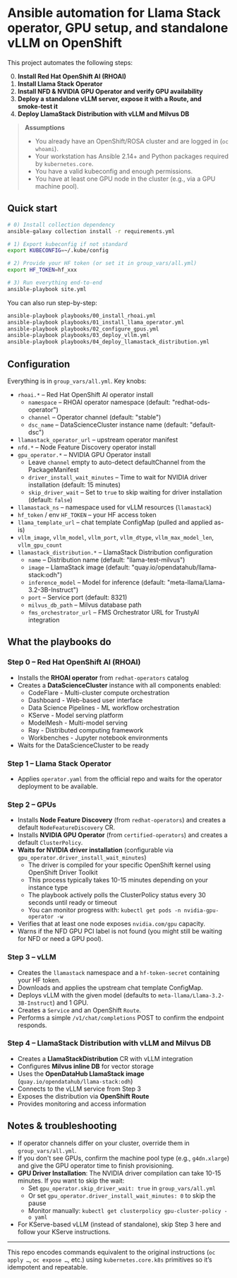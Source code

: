 # Ansible automation for Llama Stack operator, GPU setup, and standalone vLLM on OpenShift

This project automates the following steps:

0. **Install Red Hat OpenShift AI (RHOAI)**
1. **Install Llama Stack Operator**
2. **Install NFD & NVIDIA GPU Operator and verify GPU availability**
3. **Deploy a standalone vLLM server, expose it with a Route, and smoke‑test it**
4. **Deploy LlamaStack Distribution with vLLM and Milvus DB**

> **Assumptions**
> - You already have an OpenShift/ROSA cluster and are logged in (`oc whoami`).  
> - Your workstation has Ansible 2.14+ and Python packages required by `kubernetes.core`.
> - You have a valid kubeconfig and enough permissions.
> - You have at least one GPU node in the cluster (e.g., via a GPU machine pool).

## Quick start

```bash
# 0) Install collection dependency
ansible-galaxy collection install -r requirements.yml

# 1) Export kubeconfig if not standard
export KUBECONFIG=~/.kube/config

# 2) Provide your HF token (or set it in group_vars/all.yml)
export HF_TOKEN=hf_xxx

# 3) Run everything end-to-end
ansible-playbook site.yml
```

You can also run step-by-step:

```bash
ansible-playbook playbooks/00_install_rhoai.yml
ansible-playbook playbooks/01_install_llama_operator.yml
ansible-playbook playbooks/02_configure_gpus.yml
ansible-playbook playbooks/03_deploy_vllm.yml
ansible-playbook playbooks/04_deploy_llamastack_distribution.yml
```

## Configuration

Everything is in `group_vars/all.yml`. Key knobs:

- `rhoai.*` – Red Hat OpenShift AI operator install
  - `namespace` – RHOAI operator namespace (default: "redhat-ods-operator")
  - `channel` – Operator channel (default: "stable")
  - `dsc_name` – DataScienceCluster instance name (default: "default-dsc")
- `llamastack_operator_url` – upstream operator manifest
- `nfd.*` – Node Feature Discovery operator install
- `gpu_operator.*` – NVIDIA GPU Operator install
  - Leave `channel` empty to auto-detect defaultChannel from the PackageManifest
  - `driver_install_wait_minutes` – Time to wait for NVIDIA driver installation (default: 15 minutes)
  - `skip_driver_wait` – Set to `true` to skip waiting for driver installation (default: `false`)
- `llamastack_ns` – namespace used for vLLM resources (`llamastack`)
- `hf_token` / env `HF_TOKEN` – your HF access token
- `llama_template_url` – chat template ConfigMap (pulled and applied as-is)
- `vllm_image`, `vllm_model`, `vllm_port`, `vllm_dtype`, `vllm_max_model_len`, `vllm_gpu_count`
- `llamastack_distribution.*` – LlamaStack Distribution configuration
  - `name` – Distribution name (default: "llama-test-milvus")
  - `image` – LlamaStack image (default: "quay.io/opendatahub/llama-stack:odh")
  - `inference_model` – Model for inference (default: "meta-llama/Llama-3.2-3B-Instruct")
  - `port` – Service port (default: 8321)
  - `milvus_db_path` – Milvus database path
  - `fms_orchestrator_url` – FMS Orchestrator URL for TrustyAI integration

## What the playbooks do

### Step 0 – Red Hat OpenShift AI (RHOAI)
- Installs the **RHOAI operator** from `redhat-operators` catalog
- Creates a **DataScienceCluster** instance with all components enabled:
  - CodeFlare - Multi-cluster compute orchestration
  - Dashboard - Web-based user interface  
  - Data Science Pipelines - ML workflow orchestration
  - KServe - Model serving platform
  - ModelMesh - Multi-model serving
  - Ray - Distributed computing framework
  - Workbenches - Jupyter notebook environments
- Waits for the DataScienceCluster to be ready

### Step 1 – Llama Stack Operator
- Applies `operator.yaml` from the official repo and waits for the operator deployment to be available.

### Step 2 – GPUs
- Installs **Node Feature Discovery** (from `redhat-operators`) and creates a default `NodeFeatureDiscovery` CR.
- Installs **NVIDIA GPU Operator** (from `certified-operators`) and creates a default `ClusterPolicy`.
- **Waits for NVIDIA driver installation** (configurable via `gpu_operator.driver_install_wait_minutes`)
  - The driver is compiled for your specific OpenShift kernel using OpenShift Driver Toolkit
  - This process typically takes 10-15 minutes depending on your instance type
  - The playbook actively polls the ClusterPolicy status every 30 seconds until ready or timeout
  - You can monitor progress with: `kubectl get pods -n nvidia-gpu-operator -w`
- Verifies that at least one node exposes `nvidia.com/gpu` capacity.
- Warns if the NFD GPU PCI label is not found (you might still be waiting for NFD or need a GPU pool).

### Step 3 – vLLM
- Creates the `llamastack` namespace and a `hf-token-secret` containing your HF token.
- Downloads and applies the upstream chat template ConfigMap.
- Deploys vLLM with the given model (defaults to `meta-llama/Llama-3.2-3B-Instruct`) and 1 GPU.
- Creates a `Service` and an OpenShift `Route`.
- Performs a simple `/v1/chat/completions` POST to confirm the endpoint responds.

### Step 4 – LlamaStack Distribution with vLLM and Milvus DB
- Creates a **LlamaStackDistribution** CR with vLLM integration
- Configures **Milvus inline DB** for vector storage
- Uses the **OpenDataHub LlamaStack image** (`quay.io/opendatahub/llama-stack:odh`)
- Connects to the vLLM service from Step 3
- Exposes the distribution via **OpenShift Route**
- Provides monitoring and access information

## Notes & troubleshooting

- If operator channels differ on your cluster, override them in `group_vars/all.yml`.
- If you don't see GPUs, confirm the machine pool type (e.g., `g4dn.xlarge`) and give the GPU operator time to finish provisioning.
- **GPU Driver Installation**: The NVIDIA driver compilation can take 10-15 minutes. If you want to skip the wait:
  - Set `gpu_operator.skip_driver_wait: true` in `group_vars/all.yml`
  - Or set `gpu_operator.driver_install_wait_minutes: 0` to skip the pause
  - Monitor manually: `kubectl get clusterpolicy gpu-cluster-policy -o yaml`
- For KServe-based vLLM (instead of standalone), skip Step 3 here and follow your KServe instructions.

---

This repo encodes commands equivalent to the original instructions (`oc apply …`, `oc expose …`, etc.) using `kubernetes.core.k8s` primitives so it’s idempotent and repeatable.
